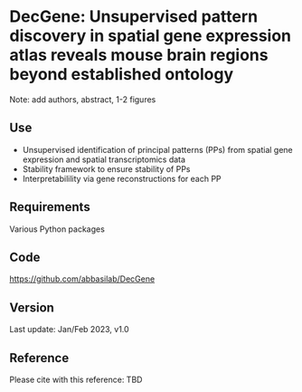 # DecGene: Unsupervised pattern discovery in spatial gene expression atlas reveals mouse brain regions beyond established ontology

Note: add authors, abstract, 1-2 figures

## Use
* Unsupervised identification of principal patterns (PPs) from spatial gene expression and spatial transcriptomics data
* Stability framework to ensure stability of PPs
* Interpretabilility via gene reconstructions for each PP

## Requirements
Various Python packages

## Code
https://github.com/abbasilab/DecGene

## Version
Last update: Jan/Feb 2023, v1.0

## Reference
Please cite with this reference: TBD
